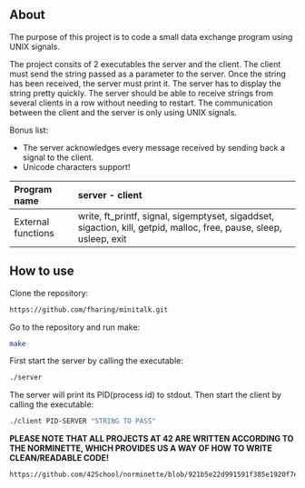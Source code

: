 ## About

The purpose of this project is to code a small data exchange program using UNIX signals.

The project consits of 2 executables the server and the client.
The client must send the string passed as a parameter to the server.
Once the string has been received, the server must print it.
The server has to display the string pretty quickly.
The server should be able to receive strings from several clients in a row without
needing to restart.
The communication between the client and the server is only using UNIX signals.

Bonus list:
- The server acknowledges every message received by sending back a signal to the
client.
- Unicode characters support!

| Program name | server - client |
| :--- | :--- |
| External functions | write, ft_printf, signal, sigemptyset, sigaddset, sigaction, kill, getpid, malloc, free, pause, sleep, usleep, exit |

## How to use

Clone the repository:
```bash
https://github.com/fharing/minitalk.git
```
Go to the repository and run make:
```bash
make
```
First start the server by calling the executable:
```bash
./server
```

The server will print its PID(process id) to stdout.
Then start the client by calling the executable:
```bash
./client PID-SERVER "STRING TO PASS"
```


__PLEASE NOTE THAT ALL PROJECTS AT 42 ARE WRITTEN ACCORDING TO THE NORMINETTE, WHICH PROVIDES US A WAY OF HOW TO WRITE CLEAN/READABLE CODE!__

```LINK
https://github.com/42School/norminette/blob/921b5e22d991591f385e1920f7e7ee5dcf71f3d5/pdf/en.norm.pdf
```
